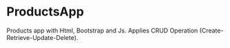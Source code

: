 # ProductsApp
Products app with Html, Bootstrap and Js.
Applies CRUD Operation (Create-Retrieve-Update-Delete).
